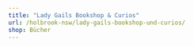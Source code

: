 ```yaml
---
title: "Lady Gails Bookshop & Curios"
url: /holbrook-nsw/lady-gails-bookshop-und-curios/
shop: Bücher
---
```


